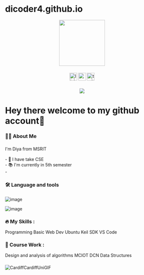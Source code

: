 # dicoder4.github.io
<div align="center">
  <img height="150" src="https://camo.githubusercontent.com/62da68eb62b1e5f175f7d1f0191dd89a653d7908feb22d37d4a0ab07365d6791/68747470733a2f2f6d656469612e67697068792e636f6d2f6d656469612f4d3967624264396e6244724f5475314d71782f67697068792e676966"  />
</div>

###

<div align="center">
  <img src="https://img.shields.io/static/v1?message=LinkedIn&logo=linkedin&label=&color=0077B5&logoColor=white&labelColor=&style=for-the-badge" height="25" alt="linkedin logo"  />
  <img src="https://img.shields.io/static/v1?message=Youtube&logo=youtube&label=&color=FF0000&logoColor=white&labelColor=&style=for-the-badge" height="25" alt="youtube logo"  />
  <img src="https://img.shields.io/static/v1?message=Twitter&logo=twitter&label=&color=1DA1F2&logoColor=white&labelColor=&style=for-the-badge" height="25" alt="twitter logo"  />
</div>

###

<div align="center">
  <img src="https://visitor-badge.laobi.icu/badge?page_id=maurodesouza.maurodesouza&"  />
</div>

###

<h1>Hey there welcome to my github account👋</h1>

###

<h3 align="left">👩‍💻  About Me</h3>

###

<p align="left">I'm Diya from MSRIT<br><br>- 🏫 I have take CSE<br>- 📚 I'm currently in 5th semester<br>- </p>

###

<h3 align="left">🛠 Language and tools</h3>

###
![image](https://github.com/user-attachments/assets/2d3e47e4-96cc-4e7a-9164-f32640a7976f)

![image](https://github.com/user-attachments/assets/9b6eaf16-a787-49ea-ac17-d08474085ef4)


<div align="left">
  


###

<h3 align="left">🔥   My Skills :</h3>
Programming   
Basic Web Dev   
Ubuntu   
Keil SDK   
VS Code

<h3 align="left">📖  Course Work :</h3>
Design and analysis of algorithms   
MCIOT   
DCN   
Data Structures


###
![CardiffCardiffUniGIF](https://github.com/user-attachments/assets/1be65ed8-cf15-4c22-a1c2-6cd401965214)



###
